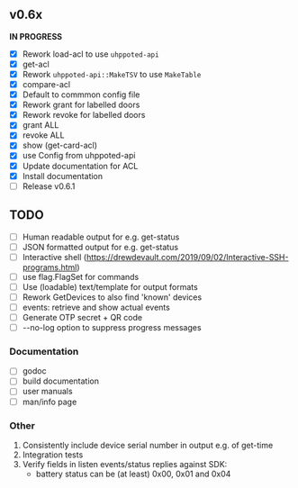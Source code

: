 ## v0.6x

**IN PROGRESS**

- [x] Rework load-acl to use `uhppoted-api`
- [x] get-acl
- [x] Rework `uhppoted-api::MakeTSV` to use `MakeTable`
- [x] compare-acl
- [x] Default to commmon config file
- [x] Rework grant for labelled doors
- [x] Rework revoke for labelled doors
- [x] grant ALL
- [x] revoke ALL
- [x] show (get-card-acl)
- [x] use Config from uhppoted-api
- [x] Update documentation for ACL
- [x] Install documentation
- [ ] Release v0.6.1

## TODO

- [ ] Human readable output for e.g. get-status
- [ ] JSON formatted output for e.g. get-status
- [ ] Interactive shell (https://drewdevault.com/2019/09/02/Interactive-SSH-programs.html)
- [ ] use flag.FlagSet for commands
- [ ] Use (loadable) text/template for output formats
- [ ] Rework GetDevices to also find 'known' devices
- [ ] events: retrieve and show actual events
- [ ] Generate OTP secret + QR code
- [ ] --no-log option to suppress progress messages

### Documentation

- [ ] godoc
- [ ] build documentation
- [ ] user manuals
- [ ] man/info page

### Other

1.  Consistently include device serial number in output e.g. of get-time
2.  Integration tests
3.  Verify fields in listen events/status replies against SDK:
    - battery status can be (at least) 0x00, 0x01 and 0x04
